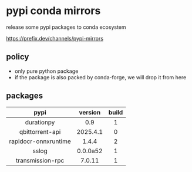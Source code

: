 # pypi conda mirrors

release some pypi packages to conda ecosystem

<https://prefix.dev/channels/pypi-mirrors>

## policy

- only pure python package
- if the package is also packed by conda-forge, we will drop it from here

## packages

|         pypi         | version  | build |
| :------------------: | :------: | :---: |
|      durationpy      |   0.9    |   1   |
|   qbittorrent-api    | 2025.4.1 |   0   |
| rapidocr-onnxruntime |  1.4.4   |   2   |
|        sslog         | 0.0.0a52 |   1   |
|   transmission-rpc   |  7.0.11  |   1   |

